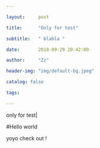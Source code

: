 ```yaml
---

layout:     post

title:      "Only for test"

subtitle:   " blabla "

date:       2018-09-29 20:42:00

author:     "Zz"

header-img: "img/default-bg.jpeg"

catalog: false

tags:

---
```


only for test|


#Hello world

yoyo check out !

